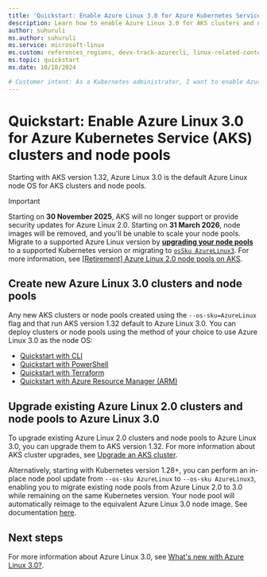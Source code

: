 ```yaml
---
title: 'Quickstart: Enable Azure Linux 3.0 for Azure Kubernetes Service (AKS) clusters and node pools'
description: Learn how to enable Azure Linux 3.0 for AKS clusters and node pools.
author: suhuruli
ms.author: suhuruli
ms.service: microsoft-linux
ms.custom: references_regions, devx-track-azurecli, linux-related-content
ms.topic: quickstart
ms.date: 10/10/2024

# Customer intent: As a Kubernetes administrator, I want to enable Azure Linux 3.0 for my AKS clusters and node pools, so that I can take advantage of the latest features and improvements in the node operating system.
---
```

# Quickstart: Enable Azure Linux 3.0 for Azure Kubernetes Service (AKS) clusters and node pools

Starting with AKS version 1.32, Azure Linux 3.0 is the default Azure Linux node OS for AKS clusters and node pools.

> [!IMPORTANT]
> Starting on **30 November 2025**, AKS will no longer support or provide security updates for Azure Linux 2.0. Starting on **31 March 2026**, node images will be removed, and you'll be unable to scale your node pools. Migrate to a supported Azure Linux version by [**upgrading your node pools**](/azure/aks/upgrade-aks-cluster) to a supported Kubernetes version or migrating to [`osSku AzureLinux3`](/azure/aks/upgrade-os-version). For more information, see [[Retirement] Azure Linux 2.0 node pools on AKS](https://github.com/Azure/AKS/issues/4988).

## Create new Azure Linux 3.0 clusters and node pools

Any new AKS clusters or node pools created using the `--os-sku=AzureLinux` flag and that run AKS version 1.32 default to Azure Linux 3.0. You can deploy clusters or node pools using the method of your choice to use Azure Linux 3.0 as the node OS:

* [Quickstart with CLI](./quickstart-azure-cli.md)
* [Quickstart with PowerShell](./quickstart-azure-powershell.md)
* [Quickstart with Terraform](./quickstart-terraform.md)
* [Quickstart with Azure Resource Manager (ARM)](./quickstart-azure-resource-manager-template.md)

## Upgrade existing Azure Linux 2.0 clusters and node pools to Azure Linux 3.0

To upgrade existing Azure Linux 2.0 clusters and node pools to Azure Linux 3.0, you can upgrade them to AKS version 1.32. For more information about AKS cluster upgrades, see [Upgrade an AKS cluster](/azure/aks/upgrade-aks-cluster). 

Alternatively, starting with Kubernetes version 1.28+, you can perform an in-place node pool update from `--os-sku AzureLinux` to `--os-sku AzureLinux3`, enabling you to migrate existing node pools from Azure Linux 2.0 to 3.0 while remaining on the same Kubernetes version. Your node pool will automatically reimage to the equivalent Azure Linux 3.0 node image. See documentation [here](/azure/aks/upgrade-os-version).    

## Next steps
For more information about Azure Linux 3.0, see [What's new with Azure Linux 3.0?](./intro-azure-linux.md).
